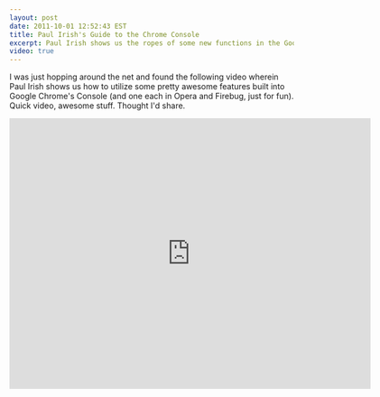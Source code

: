```yaml
---
layout: post
date: 2011-10-01 12:52:43 EST
title: Paul Irish's Guide to the Chrome Console
excerpt: Paul Irish shows us the ropes of some new functions in the Google Chrome console.
video: true
---
```


I was just hopping around the net and found the following video wherein Paul Irish shows us how to utilize some pretty awesome features built into Google Chrome's Console (and one each in Opera and Firebug, just for fun). Quick video, awesome stuff. Thought I'd share.

<iframe width="640" height="480" src="http://www.youtube-nocookie.com/embed/4mf_yNLlgic" frameborder="0" allowfullscreen="allowfullscreen">&nbsp;</iframe>
